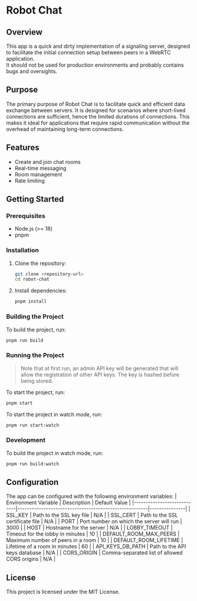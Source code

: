 # Robot Chat

## Overview

This app is a quick and dirty implementation of a signaling server, designed to facilitate the initial connection setup between peers in a WebRTC application.  
It should not be used for production environments and probably contains bugs and oversights.

## Purpose

The primary purpose of Robot Chat is to facilitate quick and efficient data exchange between servers. It is designed for scenarios where short-lived connections are sufficient, hence the limited durations of connections. This makes it ideal for applications that require rapid communication without the overhead of maintaining long-term connections.

## Features

- Create and join chat rooms
- Real-time messaging
- Room management
- Rate limiting

## Getting Started

### Prerequisites

- Node.js (>= 18)
- pnpm

### Installation

1. Clone the repository:
    ```sh
    git clone <repository-url>
    cd robot-chat
    ```

2. Install dependencies:
    ```sh
    pnpm install
    ```

### Building the Project

To build the project, run:
```sh
pnpm run build
```

### Running the Project

> Note that at first run, an admin API key will be generated that will allow the registration of other API keys. The key is hashed before being stored.

To start the project, run:
```sh
pnpm start
```

To start the project in watch mode, run:
```sh
pnpm run start:watch
```

### Development

To build the project in watch mode, run:
```sh
pnpm run build:watch
```

## Configuration

The app can be configured with the following environment variables:
| Environment Variable       | Description                                           | Default Value |
|----------------------------|-------------------------------------------------------|---------------|
| SSL_KEY                    | Path to the SSL key file                              | N/A           |
| SSL_CERT                   | Path to the SSL certificate file                      | N/A           |
| PORT                       | Port number on which the server will run              | 3000          |
| HOST                       | Hostname for the server                               | N/A           |
| LOBBY_TIMEOUT              | Timeout for the lobby in minutes                      | 10            |
| DEFAULT_ROOM_MAX_PEERS     | Maximum number of peers in a room                     | 10            |
| DEFAULT_ROOM_LIFETIME      | Lifetime of a room in minutes                         | 60            |
| API_KEYS_DB_PATH           | Path to the API keys database                         | N/A           |
| CORS_ORIGIN                | Comma-separated list of allowed CORS origins          | N/A           |

## License

This project is licensed under the MIT License.
